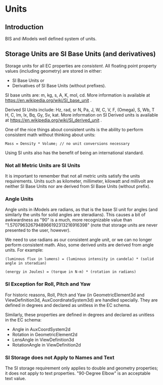 # Units

<!-- TODO: *THIS CHAPTER HAS NOT YET BEEN REVIEWED* -->

## Introduction

BIS and iModels well defined system of units.

## Storage Units are SI Base Units (and derivatives)

Storage units for all EC properties are *consistent*. All floating point property values (including geometry) are stored in either:

- SI Base Units or
- Derivatives of SI Base Units (without prefixes).

SI base units are: m, kg, s, A, K, mol, cd. More information is available at https://en.wikipedia.org/wiki/SI_base_unit .

Derived SI Units include: Hz, rad, sr N, Pa, J, W, C, V, F, (Omega), S, Wb, T H, C, lm, lx, Bq, Gy, Sv, kat. More information on SI Derived units is available at https://en.wikipedia.org/wiki/SI_derived_unit .

One of the nice things about consistent units is the ability to perform consistent math without thinking about units:

`Mass = Density * Volume; // no unit conversions necessary`

Using SI units also has the benefit of being an international standard.

### Not all Metric Units are SI Units

It is important to remember that not all metric units satisfy the units requirements. Units such as kilometer, millimeter, kilowatt and millivolt are neither SI Base Units nor are derived from SI Base Units (without prefix).

### Angle Units

Angle units in iModels are radians, as that is the base SI unit for angles (and similarly the units for solid angles are steradians). This causes a bit of awkwardness as "90" is a much, more recognizable value  than "1.5707963267948966192313216916398" (note that storage units are never presented to the user, however).

We need to use radians as our consistent angle unit, or we can no longer perform consistent math. Also, some derived units are derived from angle units. For example:

`(luminous flux in lumens) = (luminous intensity in candela) * (solid angle in steradian)`

`(energy in Joules) = (torque in N-m) * (rotation in radians)`

### SI Exception for Roll, Pitch and Yaw

For historic reasons, Roll, Pitch and Yaw (in GeometricElement3d and ViewDefinition3d, AuxCoordinateSystem3d) are handled specially. They are defined in degrees and declared as unitless in the EC schema.

Similarly, these properties are defined in degrees and declared as unitless in the EC schema:

- Angle in AuxCoordSystem2d
- Rotation in GeometricElement2d
- LensAngle in ViewDefinition3d
- RotationAngle in ViewDefinition2d

### SI Storage does not Apply to Names and Text

The SI storage requirement only applies to double and geometry properties; it does not apply to text properties. "90-Degree Elbow" is an acceptable text value.

<!-- TODO
## Presentation Units

## Standard AEC Units

## Presentation Rules
-->
